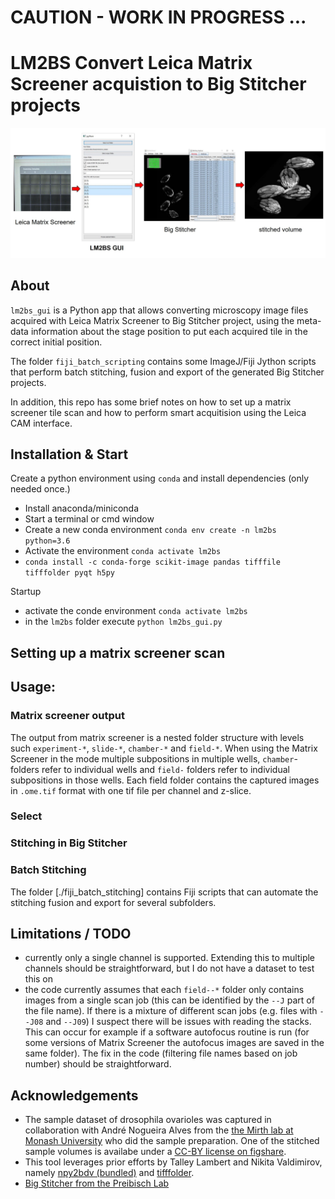 # CAUTION - WORK IN PROGRESS ... 

# LM2BS Convert Leica Matrix Screener acquistion to Big Stitcher projects

![workflow_overview](./illustrations/workflow_overview.JPG)

## About

`lm2bs_gui` is a Python app that allows converting microscopy image files acquired with Leica Matrix
Screener to Big Stitcher project, using the meta-data information about the stage position to put each acquired
tile in the correct initial position. 

The folder `fiji_batch_scripting` contains some ImageJ/Fiji Jython scripts that perform batch stitching, fusion and export of the generated Big Stitcher projects.

In addition, this repo has some brief notes on how to set up a matrix screener tile scan and how to perform smart acquitision using the Leica CAM interface. 

## Installation & Start

Create a python environment using `conda` and install dependencies (only needed once.)

* Install anaconda/miniconda
* Start a terminal or cmd window
* Create a new conda environment `conda env create -n lm2bs python=3.6`
* Activate the environment `conda activate lm2bs`
* `conda install -c conda-forge scikit-image pandas tifffile tifffolder pyqt h5py`

Startup

* activate the conde environment `conda activate lm2bs`
* in the `lm2bs`  folder execute `python lm2bs_gui.py`

## Setting up a matrix screener scan


## Usage:

### Matrix screener output 

The output from matrix screener is a nested folder structure with levels such  `experiment-*`, `slide-*`, `chamber-*` and `field-*`.
When using the Matrix Screener in the mode multiple subpositions in multiple wells, `chamber`-folders refer
to individual wells and `field-` folders refer to individual subpositions in those wells. Each field folder
contains the captured images in `.ome.tif` format with one tif file per channel and z-slice.

### Select 

### Stitching in Big Stitcher


### Batch Stitching

The folder [./fiji_batch_stitching] contains Fiji scripts that can automate the stitching fusion and 
export for several subfolders.

## Limitations / TODO

* currently only a single channel is supported. Extending this to multiple channels should be straightforward, but I do not have a dataset to test this on
* the code currently assumes that each `field--*` folder only contains images from a single scan job (this can be identified by the `--J` part of the file name). If there is a mixture of different scan jobs (e.g. files with `--J08` and `--J09`) I suspect there will be issues with reading the stacks. This can occur for example if a software autofocus routine is run (for some versions of Matrix Screener the autofocus images are saved in the same folder). The fix in the code (filtering file names based on job number) should be straightforward.

## Acknowledgements

* The sample dataset of drosophila ovarioles was captured in collaboration with André Nogueira Alves from the [the Mirth lab at Monash University](http://themirthlab.org/) who did the sample preparation. One of the stitched sample volumes is availabe under a [CC-BY license on figshare](https://figshare.com/articles/_/9985568).
* This tool leverages prior efforts by Talley Lambert and Nikita Valdimirov, namely [npy2bdv (bundled)](https://github.com/nvladimus/npy2bdv) and [tifffolder](https://github.com/tlambert03/tifffolder).
* [Big Stitcher from the Preibisch Lab](https://www.nature.com/articles/s41592-019-0501-0)